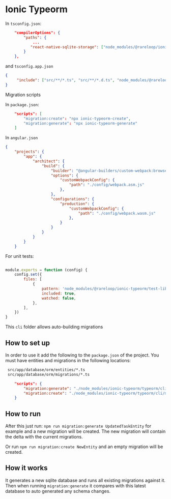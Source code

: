 # Ionic Typeorm

In `tsconfig.json`:

``` json
    "compilerOptions": {
        "paths": {
            ...
           "react-native-sqlite-storage": ["node_modules/@rareloop/ionic-typeorm/config/shims/dummy.ts"],
        }
    },
```

and `tsconfig.app.json`

``` json
{
     "include": ["src/**/*.ts", "src/**/*.d.ts", "node_modules/@rareloop/ionic-typeorm/config/shims/dummy.ts"],
}
```

Migration scripts

In `package.json`:

``` json
    "scripts": [
        "migration:create": "npx ionic-typeorm-create",
        "migration:generate": "npx ionic-typeorm-generate"
    ]
```

In `angular.json`

``` json
{
    "projects": {
        "app": {
            "architect": {
                "build": {
                    "builder": "@angular-builders/custom-webpack:browser",
                    "options": {
                        "customWebpackConfig": {
                            "path": "./config/webpack.asm.js"
                        },
                    },
                    "configurations": {
                        "production": {
                            "customWebpackConfig": {
                                "path": "./config/webpack.wasm.js"
                            },
                        }
                    }
                }
            }
        }
    }
```

For unit tests:

``` javascript

module.exports = function (config) {
    config.set({
        files: [
            {
                pattern: 'node_modules/@rareloop/ionic-typeorm/test-lib/sql.js.0.5.0/sql.js',
                included: true,
                watched: false,
            },
        ],
    })
}
```

This `cli` folder allows auto-building migrations

## How to set up

In order to use it add the following to the `package.json` of the project.
You must have entities and migrations in the following locations:

``` sh
 src/app/database/orm/entities/*.ts
 src/app/database/orm/migrations/*.ts
```

``` JSON
    "scripts": {
        "migration:generate": "./node_modules/ionic-typeorm/typeorm/cli/migration-generate.sh",
        "migration:create": "./node_modules/ionic-typeorm/typeorm/cli/migration-create.sh"
    }
```

## How to run

After this just run:
`npm run migration:generate UpdatedTaskEntity` for example and a new migration will be created.
The new migration will contain the delta with the current migrations.

Or run `npm run migration:create NewEntity` and an empty migration will be created.

## How it works

It generates a new sqlite database and runs all existing migrations against it.
Then when running `migration:generate` it compares with this latest database
to auto generated any schema changes.
